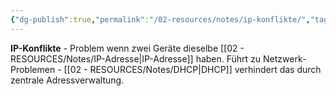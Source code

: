 ```yaml
---
{"dg-publish":true,"permalink":"/02-resources/notes/ip-konflikte/","tags":["netzwerk/fehler","adressierung/doppelt"],"noteIcon":"","updated":"2025-08-28T20:50:30.000+02:00"}
---
```



**IP-Konflikte** - Problem wenn zwei Geräte dieselbe [[02 - RESOURCES/Notes/IP-Adresse\|IP-Adresse]] haben.
Führt zu Netzwerk-Problemen - [[02 - RESOURCES/Notes/DHCP\|DHCP]] verhindert das durch zentrale Adressverwaltung.